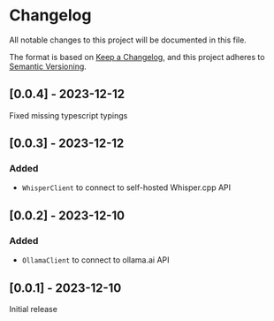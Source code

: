 # Changelog
All notable changes to this project will be documented in this file.

The format is based on [Keep a Changelog](https://keepachangelog.com/en/1.0.0/),
and this project adheres to [Semantic Versioning](https://semver.org/spec/v2.0.0.html).

## [0.0.4] - 2023-12-12

Fixed missing typescript typings

## [0.0.3] - 2023-12-12

### Added
- `WhisperClient` to connect to self-hosted Whisper.cpp API

## [0.0.2] - 2023-12-10

### Added
- `OllamaClient` to connect to ollama.ai API

## [0.0.1] - 2023-12-10

Initial release
